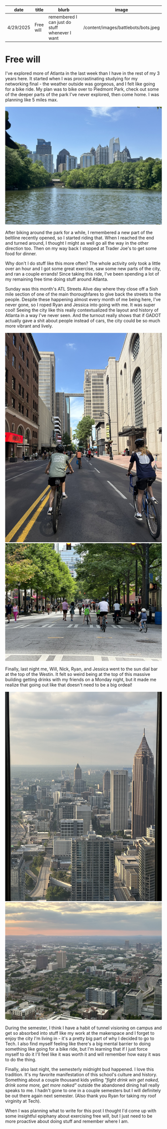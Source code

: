 | date      | title     | blurb                                          | image                                |
| --------- | --------- | ---------------------------------------------- | ------------------------------------ |
| 4/29/2025 | Free will | remembered I can just do stuff whenever I want | /content/images/battlebots/bots.jpeg |

# Free will

I've explored more of Atlanta in the last week than I have in the rest of my 3 years here. It started when I was procrastinating studying for my networking final - the weather outside was gorgeous, and I felt like going for a bike ride. My plan was to bike over to Piedmont Park, check out some of the deeper parts of the park I've never explored, then come home. I was planning like 5 miles max.

![midtown skyline](/content/images/free%20will/piedmont.jpeg)

After biking around the park for a while, I remembered a new part of the beltline recently opened, so I started riding that. When I reached the end and turned around, I thought I might as well go all the way in the other direction too. Then on my way back I stopped at Trader Joe's to get some food for dinner.

Why don't I do stuff like this more often? The whole activity only took a little over an hour and I got some great exercise, saw some new parts of the city, and ran a couple errands! Since taking this ride, I've been spending a lot of my remaining free time doing stuff around Atlanta.

Sunday was this month's ATL Streets Alive day where they close off a 5ish mile section of one of the main thoroughfares to give back the streets to the people. Despite these happening almost every month of me being here, I've never gone, so I roped Ryan and Jessica into going with me. It was super cool! Seeing the city like this really contextualized the layout and history of Atlanta in a way I've never seen. And the turnout really shows that if GADOT actually gave a shit about people instead of cars, the city could be so much more vibrant and lively.

![streets alive](/content/images/free%20will/streetsalive.jpeg)
![streets alive](/content/images/free%20will/streetsalive2.jpeg)

Finally, last night me, Will, Nick, Ryan, and Jessica went to the sun dial bar at the top of the Westin. It felt so weird being at the top of this massive building getting drinks with my friends on a Monday night, but it made me realize that going out like that doesn't need to be a big ordeal!

![midtown from above](/content/images/free%20will/midtown.jpg)
![tech from above](/content/images/free%20will/tech.jpg)

During the semester, I think I have a habit of tunnel visioning on campus and get so absorbed into stuff like my work at the makerspace and I forget to enjoy the city I'm living in - it's a pretty big part of why I decided to go to Tech. I also find myself feeling like there's a big mental barrier to doing something like going for a bike ride, but I'm learning that if I just force myself to do it I'll feel like it was worth it and will remember how easy it was to do the thing.

Finally, also last night, the semesterly midnight bud happened. I love this tradition. It's my favorite manifestation of this school's culture and history. Something about a couple thousand kids yelling _"fight drink win get naked, drink some more, get more naked"_ outside the abandoned dining hall really speaks to me. I hadn't gone to one in a couple semesters but I will definitely be out there again next semester. (Also thank you Ryan for taking my roof virginity at Tech).

When I was planning what to write for this post I thought I'd come up with some insightful epiphany about exercising free will, but I just need to be more proactive about doing stuff and remember where I am.
